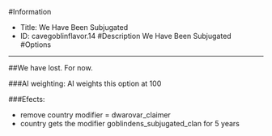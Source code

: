 #Information
 - Title: We Have Been Subjugated
 - ID: cavegoblinflavor.14
#Description
We Have Been Subjugated
#Options

___
##We have lost. For now.

###AI weighting:
AI weights this option at 100


###Efects:<ul><li>remove country modifier = dwarovar_claimer</li><li>country gets the modifier goblindens_subjugated_clan for 5 years</li></ul>
